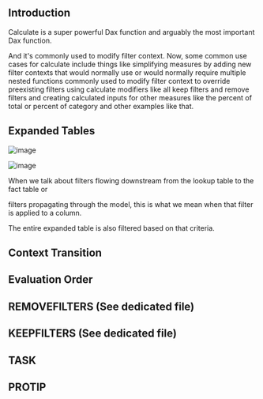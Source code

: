 ## Introduction

Calculate is a super powerful Dax function and arguably the most important Dax function.

And it's commonly used to modify filter context.
Now, some common use cases for calculate include things like simplifying measures by adding new filter
contexts that would normally use or would normally require multiple nested functions commonly used to
modify filter context to override preexisting filters using calculate modifiers like all keep filters
and remove filters and creating calculated inputs for other measures like the percent of total or percent
of category and other examples like that.

## Expanded Tables
![image](https://github.com/liubovkyry/DAX/assets/118057504/58081ba3-ed0c-4ae4-beec-21bd63216764)

![image](https://github.com/liubovkyry/DAX/assets/118057504/c4af0237-e66d-4bf4-aa1e-53a30f3abbdc)

When we talk about filters flowing downstream from the lookup table to the fact table or

filters propagating through the model, this is what we mean when that filter is applied to a column.

The entire expanded table is also filtered based on that criteria.
## Context Transition
## Evaluation Order
## REMOVEFILTERS (See dedicated file)
## KEEPFILTERS (See dedicated file)
## TASK
## PROTIP
